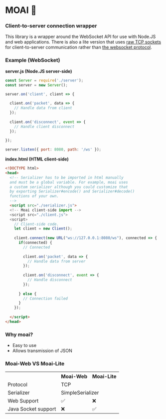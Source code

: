 # MOAI 🗿
### Client-to-server connection wrapper
This library is a wrapper around the WebSocket API for use with Node.JS and web applications. There is also a lite version that uses [raw TCP sockets](https://nodejs.org/api/net.html) for client-to-server communication rather than [the websocket protocol](https://rfc-editor.org/rfc/rfc6455).

### Example (WebSocket)
**server.js (Node.JS server-side)**
```js
const Server = require('./server');
const server = new Server();

server.on('client', client => {
  
  client.on('packet', data => {
    // Handle data from client
  });
  
  client.on('disconnect', event => {
    // Handle client disconnect
  });
  
});

server.listen({ port: 8080, path: '/ws' });
```
**index.html (HTML client-side)**
```html
<!DOCTYPE html>
<head>
  <!-- Serializer has to be imported in html manually
  and must be a global variable. For example, moai uses
  a custom serializer although you could customize that
  by exporting Serializer#encode() and Serializer#decode()
  functions of your own.
  -->
  <script src="./serializer.js">
  <!-- Moai client-side import -->
  <script src="./client.js">
  <script>
    // Client-side code.
    let client = new Client();
    
    client.connect(new URL("ws://127.0.0.1:8080/ws"), connected => {
      if(connected) {
        // Connected
        
        client.on('packet', data => {
          // Handle data from server
        });
        
        client.on('disconnect', event => {
          // Handle disconnect
        });
        
      } else {
        // Connection failed
      }
    });
    
  </script>
</head>
```

### Why moai?
- Easy to use
- Allows transmission of JSON

### Moai-Web VS Moai-Lite
<table>
  <tr>
    <th></th>
    <th>Moai-Web</th>
    <th>Moai-Lite</th>
  </tr>
  <tr>
    <td>Protocol</td>
    <td colspan=2>TCP</td>
  </tr>
  <tr>
    <td>Serializer</td>
    <td colspan=2>SimpleSerializer</td>
  </tr>
  <tr>
    <td>Web Support</td>
    <td>✅</td>
    <td>❌</td>
  </tr>
  <tr>
    <td>Java Socket support</td>
    <td>❌</td>
    <td>✅</td>
  </tr>
</table>
